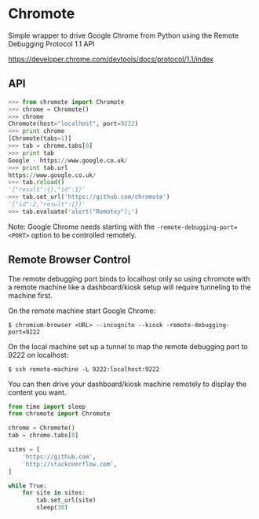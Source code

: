 # Chromote

Simple wrapper to drive Google Chrome from Python using the Remote Debugging Protocol 1.1 API

https://developer.chrome.com/devtools/docs/protocol/1.1/index

## API

```python
>>> from chromote import Chromote
>>> chrome = Chromote()
>>> chrome
Chromote(host="localhost", port=9222)
>>> print chrome
[Chromote(tabs=1)]
>>> tab = chrome.tabs[0]
>>> print tab
Google - https://www.google.co.uk/
>>> print tab.url
https://www.google.co.uk/
>>> tab.reload()
'{"result":{},"id":1}'
>>> tab.set_url('https://github.com/chromote')
'{"id":2,"result":{}}'
>>> tab.evaluate('alert("Remotey");')
```

Note: Google Chrome needs starting with the `-remote-debugging-port=<PORT>` option to be controlled remotely.

## Remote Browser Control

The remote debugging port binds to localhost only so using chromote with a remote
machine like a dashboard/kiosk setup will require tunneling to the machine first.

On the remote machine start Google Chrome:

    $ chromium-browser <URL> --incognito --kiosk -remote-debugging-port=9222

On the local machine set up a tunnel to map the remote debugging port to 9222 on localhost:

    $ ssh remote-machine -L 9222:localhost:9222

You can then drive your dashboard/kiosk machine remotely to display the content you want.  

```python
from time import sleep
from chromote import Chromote

chrome = Chromote()
tab = chrome.tabs[0]

sites = [
    'https://github.com',
    'http://stackoverflow.com',
]

while True:
    for site in sites:
        tab.set_url(site)
        sleep(30)
```

